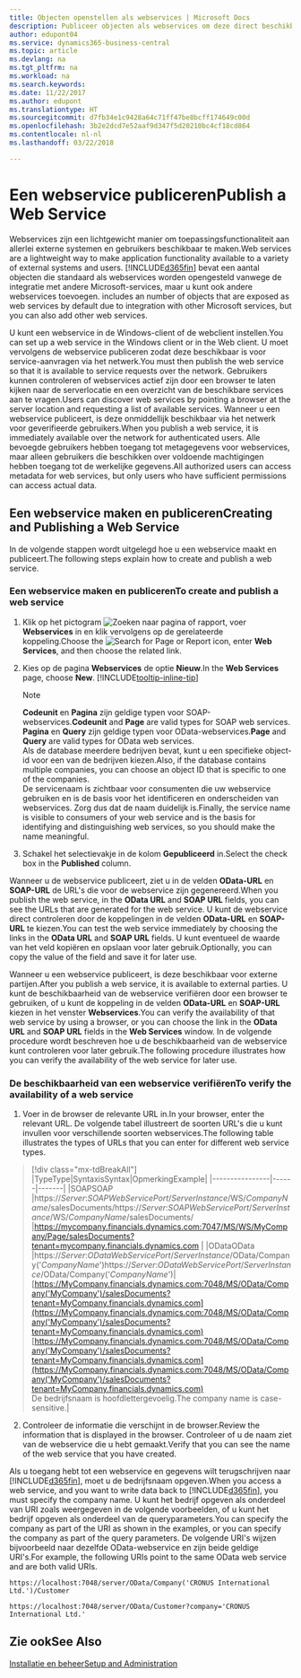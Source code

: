 ```yaml
---
title: Objecten openstellen als webservices | Microsoft Docs
description: Publiceer objecten als webservices om deze direct beschikbaar te maken in het netwerk.
author: edupont04
ms.service: dynamics365-business-central
ms.topic: article
ms.devlang: na
ms.tgt_pltfrm: na
ms.workload: na
ms.search.keywords: 
ms.date: 11/22/2017
ms.author: edupont
ms.translationtype: HT
ms.sourcegitcommit: d7fb34e1c9428a64c71ff47be8bcff174649c00d
ms.openlocfilehash: 3b2e2dcd7e52aaf9d347f5d20210bc4cf18cd864
ms.contentlocale: nl-nl
ms.lasthandoff: 03/22/2018

---
```

# <a name="publish-a-web-service"></a><span data-ttu-id="97790-103">Een webservice publiceren</span><span class="sxs-lookup"><span data-stu-id="97790-103">Publish a Web Service</span></span>
<span data-ttu-id="97790-104">Webservices zijn een lichtgewicht manier om toepassingsfunctionaliteit aan allerlei externe systemen en gebruikers beschikbaar te maken.</span><span class="sxs-lookup"><span data-stu-id="97790-104">Web services are a lightweight way to make application functionality available to a variety of external systems and users.</span></span> [!INCLUDE[d365fin](includes/d365fin_md.md)]<span data-ttu-id="97790-105"> bevat een aantal objecten die standaard als webservices worden opengesteld vanwege de integratie met andere Microsoft-services, maar u kunt ook andere webservices toevoegen.</span><span class="sxs-lookup"><span data-stu-id="97790-105"> includes an number of objects that are exposed as web services by default due to integration with other Microsoft services, but you can also add other web services.</span></span>  

<span data-ttu-id="97790-106">U kunt een webservice in de Windows-client of de webclient instellen.</span><span class="sxs-lookup"><span data-stu-id="97790-106">You can set up a web service in the Windows client or in the Web client.</span></span> <span data-ttu-id="97790-107">U moet vervolgens de webservice publiceren zodat deze beschikbaar is voor service-aanvragen via het netwerk.</span><span class="sxs-lookup"><span data-stu-id="97790-107">You must then publish the web service so that it is available to service requests over the network.</span></span> <span data-ttu-id="97790-108">Gebruikers kunnen controleren of webservices actief zijn door een browser te laten kijken naar de serverlocatie en een overzicht van de beschikbare services aan te vragen.</span><span class="sxs-lookup"><span data-stu-id="97790-108">Users can discover web services by pointing a browser at the server location and requesting a list of available services.</span></span> <span data-ttu-id="97790-109">Wanneer u een webservice publiceert, is deze onmiddellijk beschikbaar via het netwerk voor geverifieerde gebruikers.</span><span class="sxs-lookup"><span data-stu-id="97790-109">When you publish a web service, it is immediately available over the network for authenticated users.</span></span> <span data-ttu-id="97790-110">Alle bevoegde gebruikers hebben toegang tot metagegevens voor webservices, maar alleen gebruikers die beschikken over voldoende machtigingen hebben toegang tot de werkelijke gegevens.</span><span class="sxs-lookup"><span data-stu-id="97790-110">All authorized users can access metadata for web services, but only users who have sufficient permissions can access actual data.</span></span>

## <a name="creating-and-publishing-a-web-service"></a><span data-ttu-id="97790-111">Een webservice maken en publiceren</span><span class="sxs-lookup"><span data-stu-id="97790-111">Creating and Publishing a Web Service</span></span>  
<span data-ttu-id="97790-112">In de volgende stappen wordt uitgelegd hoe u een webservice maakt en publiceert.</span><span class="sxs-lookup"><span data-stu-id="97790-112">The following steps explain how to create and publish a web service.</span></span>  

### <a name="to-create-and-publish-a-web-service"></a><span data-ttu-id="97790-113">Een webservice maken en publiceren</span><span class="sxs-lookup"><span data-stu-id="97790-113">To create and publish a web service</span></span>  

1.  <span data-ttu-id="97790-114">Klik op het pictogram ![Zoeken naar pagina of rapport](media/ui-search/search_small.png "pictogram Zoeken naar pagina of rapport"), voer **Webservices** in en klik vervolgens op de gerelateerde koppeling.</span><span class="sxs-lookup"><span data-stu-id="97790-114">Choose the ![Search for Page or Report](media/ui-search/search_small.png "Search for Page or Report icon") icon, enter **Web Services**, and then choose the related link.</span></span>  
2.  <span data-ttu-id="97790-115">Kies op de pagina **Webservices** de optie **Nieuw**.</span><span class="sxs-lookup"><span data-stu-id="97790-115">In the **Web Services** page, choose **New**.</span></span> [!INCLUDE[tooltip-inline-tip](includes/tooltip-inline-tip_md.md)]  

    > [!NOTE]  
    >  <span data-ttu-id="97790-116">**Codeunit** en **Pagina** zijn geldige typen voor SOAP-webservices.</span><span class="sxs-lookup"><span data-stu-id="97790-116">**Codeunit** and **Page** are valid types for SOAP web services.</span></span> <span data-ttu-id="97790-117">**Pagina** en **Query** zijn geldige typen voor OData-webservices.</span><span class="sxs-lookup"><span data-stu-id="97790-117">**Page** and **Query** are valid types for OData web services.</span></span>  
    <span data-ttu-id="97790-118">Als de database meerdere bedrijven bevat, kunt u een specifieke object-id voor een van de bedrijven kiezen.</span><span class="sxs-lookup"><span data-stu-id="97790-118">Also, if the database contains multiple companies, you can choose an object ID that is specific to one of the companies.</span></span>  
    <span data-ttu-id="97790-119">De servicenaam is zichtbaar voor consumenten die uw webservice gebruiken en is de basis voor het identificeren en onderscheiden van webservices. Zorg dus dat de naam duidelijk is.</span><span class="sxs-lookup"><span data-stu-id="97790-119">Finally, the service name is visible to consumers of your web service and is the basis for identifying and distinguishing web services, so you should make the name meaningful.</span></span>

3.  <span data-ttu-id="97790-120">Schakel het selectievakje in de kolom **Gepubliceerd** in.</span><span class="sxs-lookup"><span data-stu-id="97790-120">Select the check box in the **Published** column.</span></span>  

<span data-ttu-id="97790-121">Wanneer u de webservice publiceert, ziet u in de velden **OData-URL** en **SOAP-URL** de URL's die voor de webservice zijn gegenereerd.</span><span class="sxs-lookup"><span data-stu-id="97790-121">When you publish the web service, in the **OData URL** and **SOAP URL** fields, you can see the URLs that are generated for the web service.</span></span> <span data-ttu-id="97790-122">U kunt de webservice direct controleren door de koppelingen in de velden **OData-URL** en **SOAP-URL** te kiezen.</span><span class="sxs-lookup"><span data-stu-id="97790-122">You can test the web service immediately by choosing the links in the **OData URL** and **SOAP URL** fields.</span></span> <span data-ttu-id="97790-123">U kunt eventueel de waarde van het veld kopiëren en opslaan voor later gebruik.</span><span class="sxs-lookup"><span data-stu-id="97790-123">Optionally, you can copy the value of the field and save it for later use.</span></span>  

<span data-ttu-id="97790-124">Wanneer u een webservice publiceert, is deze beschikbaar voor externe partijen.</span><span class="sxs-lookup"><span data-stu-id="97790-124">After you publish a web service, it is available to external parties.</span></span> <span data-ttu-id="97790-125">U kunt de beschikbaarheid van de webservice verifiëren door een browser te gebruiken, of u kunt de koppeling in de velden **OData-URL** en **SOAP-URL** kiezen in het venster **Webservices**.</span><span class="sxs-lookup"><span data-stu-id="97790-125">You can verify the availability of that web service by using a browser, or you can choose the link in the **OData URL** and **SOAP URL** fields in the **Web Services** window.</span></span> <span data-ttu-id="97790-126">In de volgende procedure wordt beschreven hoe u de beschikbaarheid van de webservice kunt controleren voor later gebruik.</span><span class="sxs-lookup"><span data-stu-id="97790-126">The following procedure illustrates how you can verify the availability of the web service for later use.</span></span>  

### <a name="to-verify-the-availability-of-a-web-service"></a><span data-ttu-id="97790-127">De beschikbaarheid van een webservice verifiëren</span><span class="sxs-lookup"><span data-stu-id="97790-127">To verify the availability of a web service</span></span>  

1.  <span data-ttu-id="97790-128">Voer in de browser de relevante URL in.</span><span class="sxs-lookup"><span data-stu-id="97790-128">In your browser, enter the relevant URL.</span></span> <span data-ttu-id="97790-129">De volgende tabel illustreert de soorten URL's die u kunt invullen voor verschillende soorten webservices.</span><span class="sxs-lookup"><span data-stu-id="97790-129">The following table illustrates the types of URLs that you can enter for different web service types.</span></span>  
> [!div class="mx-tdBreakAll"]
> |<span data-ttu-id="97790-130">Type</span><span class="sxs-lookup"><span data-stu-id="97790-130">Type</span></span>|<span data-ttu-id="97790-131">Syntaxis</span><span class="sxs-lookup"><span data-stu-id="97790-131">Syntax</span></span>|<span data-ttu-id="97790-132">Opmerking</span><span class="sxs-lookup"><span data-stu-id="97790-132">Example</span></span>|
> |----------------|------|-------|
> |<span data-ttu-id="97790-133">SOAP</span><span class="sxs-lookup"><span data-stu-id="97790-133">SOAP</span></span> |<span data-ttu-id="97790-134">https://*Server*:*SOAPWebServicePort*/*ServerInstance*/WS/*CompanyName*/salesDocuments/</span><span class="sxs-lookup"><span data-stu-id="97790-134">https://*Server*:*SOAPWebServicePort*/*ServerInstance*/WS/*CompanyName*/salesDocuments/</span></span> |https://mycompany.financials.dynamics.com:7047/MS/WS/MyCompany/Page/salesDocuments?tenant=mycompany.financials.dynamics.com |
> |<span data-ttu-id="97790-135">OData</span><span class="sxs-lookup"><span data-stu-id="97790-135">OData</span></span> |<span data-ttu-id="97790-136">https://*Server*:*ODataWebServicePort*/*ServerInstance*/OData/Company('*CompanyName*')</span><span class="sxs-lookup"><span data-stu-id="97790-136">https://*Server*:*ODataWebServicePort*/*ServerInstance*/OData/Company('*CompanyName*')</span></span>|<span data-ttu-id="97790-137">[https://MyCompany.financials.dynamics.com:7048/MS/OData/Company('MyCompany')/salesDocuments?tenant=MyCompany.financials.dynamics.com](https://MyCompany.financials.dynamics.com:7048/MS/OData/Company('MyCompany')/salesDocuments?tenant=MyCompany.financials.dynamics.com)</span><span class="sxs-lookup"><span data-stu-id="97790-137">[https://MyCompany.financials.dynamics.com:7048/MS/OData/Company('MyCompany')/salesDocuments?tenant=MyCompany.financials.dynamics.com](https://MyCompany.financials.dynamics.com:7048/MS/OData/Company('MyCompany')/salesDocuments?tenant=MyCompany.financials.dynamics.com)</span></span> <br />    <span data-ttu-id="97790-138">De bedrijfsnaam is hoofdlettergevoelig.</span><span class="sxs-lookup"><span data-stu-id="97790-138">The company name is case-sensitive.</span></span>|

2.  <span data-ttu-id="97790-139">Controleer de informatie die verschijnt in de browser.</span><span class="sxs-lookup"><span data-stu-id="97790-139">Review the information that is displayed in the browser.</span></span> <span data-ttu-id="97790-140">Controleer of u de naam ziet van de webservice die u hebt gemaakt.</span><span class="sxs-lookup"><span data-stu-id="97790-140">Verify that you can see the name of the web service that you have created.</span></span>  

<span data-ttu-id="97790-141">Als u toegang hebt tot een webservice en gegevens wilt terugschrijven naar [!INCLUDE[d365fin](includes/d365fin_md.md)], moet u de bedrijfsnaam opgeven.</span><span class="sxs-lookup"><span data-stu-id="97790-141">When you access a web service, and you want to write data back to [!INCLUDE[d365fin](includes/d365fin_md.md)], you must specify the company name.</span></span> <span data-ttu-id="97790-142">U kunt het bedrijf opgeven als onderdeel van URI zoals weergegeven in de volgende voorbeelden, of u kunt het bedrijf opgeven als onderdeel van de queryparameters.</span><span class="sxs-lookup"><span data-stu-id="97790-142">You can specify the company as part of the URI as shown in the examples, or you can specify the company as part of the query parameters.</span></span> <span data-ttu-id="97790-143">De volgende URI's wijzen bijvoorbeeld naar dezelfde OData-webservice en zijn beide geldige URI's.</span><span class="sxs-lookup"><span data-stu-id="97790-143">For example, the following URIs point to the same OData web service and are both valid URIs.</span></span>  

```  
https://localhost:7048/server/OData/Company('CRONUS International Ltd.')/Customer  
```  

```  
https://localhost:7048/server/OData/Customer?company='CRONUS International Ltd.'  
```  

## <a name="see-also"></a><span data-ttu-id="97790-144">Zie ook</span><span class="sxs-lookup"><span data-stu-id="97790-144">See Also</span></span>  
[<span data-ttu-id="97790-145">Installatie en beheer</span><span class="sxs-lookup"><span data-stu-id="97790-145">Setup and Administration</span></span>](admin-setup-and-administration.md)  

